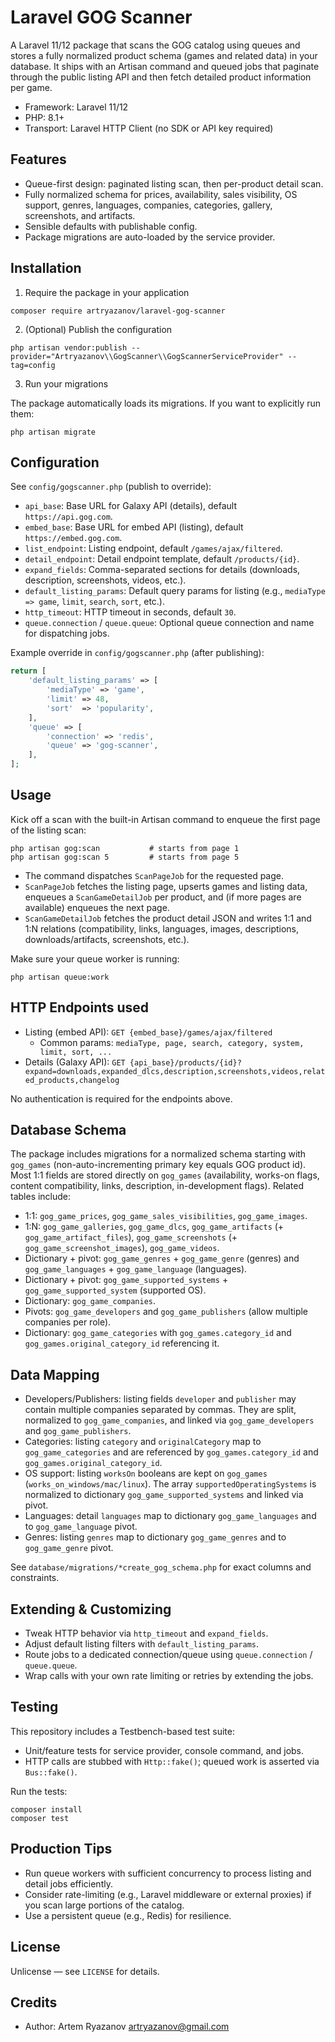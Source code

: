 Laravel GOG Scanner
===================

A Laravel 11/12 package that scans the GOG catalog using queues and stores a fully normalized product schema (games and related data) in your database. It ships with an Artisan command and queued jobs that paginate through the public listing API and then fetch detailed product information per game.

- Framework: Laravel 11/12
- PHP: 8.1+
- Transport: Laravel HTTP Client (no SDK or API key required)

Features
--------
- Queue-first design: paginated listing scan, then per-product detail scan.
- Fully normalized schema for prices, availability, sales visibility, OS support, genres, languages, companies, categories, gallery, screenshots, and artifacts.
- Sensible defaults with publishable config.
- Package migrations are auto-loaded by the service provider.

Installation
------------
1) Require the package in your application

```
composer require artryazanov/laravel-gog-scanner
```

2) (Optional) Publish the configuration

```
php artisan vendor:publish --provider="Artryazanov\\GogScanner\\GogScannerServiceProvider" --tag=config
```

3) Run your migrations

The package automatically loads its migrations. If you want to explicitly run them:

```
php artisan migrate
```

Configuration
-------------
See `config/gogscanner.php` (publish to override):

- `api_base`: Base URL for Galaxy API (details), default `https://api.gog.com`.
- `embed_base`: Base URL for embed API (listing), default `https://embed.gog.com`.
- `list_endpoint`: Listing endpoint, default `/games/ajax/filtered`.
- `detail_endpoint`: Detail endpoint template, default `/products/{id}`.
- `expand_fields`: Comma-separated sections for details (downloads, description, screenshots, videos, etc.).
- `default_listing_params`: Default query params for listing (e.g., `mediaType => game`, `limit`, `search`, `sort`, etc.).
- `http_timeout`: HTTP timeout in seconds, default `30`.
- `queue.connection` / `queue.queue`: Optional queue connection and name for dispatching jobs.

Example override in `config/gogscanner.php` (after publishing):

```php
return [
    'default_listing_params' => [
        'mediaType' => 'game',
        'limit' => 48,
        'sort'  => 'popularity',
    ],
    'queue' => [
        'connection' => 'redis',
        'queue' => 'gog-scanner',
    ],
];
```

Usage
-----
Kick off a scan with the built-in Artisan command to enqueue the first page of the listing scan:

```
php artisan gog:scan           # starts from page 1
php artisan gog:scan 5         # starts from page 5
```

- The command dispatches `ScanPageJob` for the requested page.
- `ScanPageJob` fetches the listing page, upserts games and listing data, enqueues a `ScanGameDetailJob` per product, and (if more pages are available) enqueues the next page.
- `ScanGameDetailJob` fetches the product detail JSON and writes 1:1 and 1:N relations (compatibility, links, languages, images, descriptions, downloads/artifacts, screenshots, etc.).

Make sure your queue worker is running:

```
php artisan queue:work
```

HTTP Endpoints used
-------------------
- Listing (embed API): `GET {embed_base}/games/ajax/filtered`
  - Common params: `mediaType, page, search, category, system, limit, sort, ...`
- Details (Galaxy API): `GET {api_base}/products/{id}?expand=downloads,expanded_dlcs,description,screenshots,videos,related_products,changelog`

No authentication is required for the endpoints above.

Database Schema
---------------
The package includes migrations for a normalized schema starting with `gog_games` (non-auto-incrementing primary key equals GOG product id). Most 1:1 fields are stored directly on `gog_games` (availability, works-on flags, content compatibility, links, description, in-development flags). Related tables include:

- 1:1: `gog_game_prices`, `gog_game_sales_visibilities`, `gog_game_images`.
- 1:N: `gog_game_galleries`, `gog_game_dlcs`, `gog_game_artifacts` (+ `gog_game_artifact_files`), `gog_game_screenshots` (+ `gog_game_screenshot_images`), `gog_game_videos`.
- Dictionary + pivot: `gog_game_genres` + `gog_game_genre` (genres) and `gog_game_languages` + `gog_game_language` (languages).
- Dictionary + pivot: `gog_game_supported_systems` + `gog_game_supported_system` (supported OS).
- Dictionary: `gog_game_companies`.
- Pivots: `gog_game_developers` and `gog_game_publishers` (allow multiple companies per role).
- Dictionary: `gog_game_categories` with `gog_games.category_id` and `gog_games.original_category_id` referencing it.

Data Mapping
------------
- Developers/Publishers: listing fields `developer` and `publisher` may contain multiple companies separated by commas. They are split, normalized to `gog_game_companies`, and linked via `gog_game_developers` and `gog_game_publishers`.
- Categories: listing `category` and `originalCategory` map to `gog_game_categories` and are referenced by `gog_games.category_id` and `gog_games.original_category_id`.
- OS support: listing `worksOn` booleans are kept on `gog_games` (`works_on_windows/mac/linux`). The array `supportedOperatingSystems` is normalized to dictionary `gog_game_supported_systems` and linked via pivot.
- Languages: detail `languages` map to dictionary `gog_game_languages` and to `gog_game_language` pivot.
- Genres: listing `genres` map to dictionary `gog_game_genres` and to `gog_game_genre` pivot.

See `database/migrations/*create_gog_schema.php` for exact columns and constraints.

Extending & Customizing
-----------------------
- Tweak HTTP behavior via `http_timeout` and `expand_fields`.
- Adjust default listing filters with `default_listing_params`.
- Route jobs to a dedicated connection/queue using `queue.connection` / `queue.queue`.
- Wrap calls with your own rate limiting or retries by extending the jobs.

Testing
-------
This repository includes a Testbench-based test suite:

- Unit/feature tests for service provider, console command, and jobs.
- HTTP calls are stubbed with `Http::fake()`; queued work is asserted via `Bus::fake()`.

Run the tests:

```
composer install
composer test
```

Production Tips
---------------
- Run queue workers with sufficient concurrency to process listing and detail jobs efficiently.
- Consider rate-limiting (e.g., Laravel middleware or external proxies) if you scan large portions of the catalog.
- Use a persistent queue (e.g., Redis) for resilience.

License
-------
Unlicense — see `LICENSE` for details.

Credits
-------
- Author: Artem Ryazanov <artryazanov@gmail.com>
